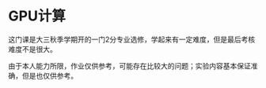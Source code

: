 # GPU计算

这门课是大三秋季学期开的一门2分专业选修，学起来有一定难度，但是最后考核难度不是很大。  

由于本人能力所限，作业仅供参考，可能存在比较大的问题；实验内容基本保证准确，但是也仅供参考。  

